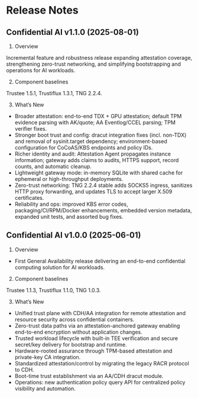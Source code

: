 # Release Notes

## Confidential AI v1.1.0 (2025-08-01)

1. Overview

Incremental feature and robustness release expanding attestation coverage, strengthening zero-trust networking, and simplifying bootstrapping and operations for AI workloads.

2. Component baselines

Trustee 1.5.1, Trustiflux 1.3.1, TNG 2.2.4.

3. What’s New

- Broader attestation: end-to-end TDX + GPU attestation; default TPM evidence parsing with AK/quote; AA Eventlog/CCEL parsing; TPM verifier fixes.
- Stronger boot trust and config: dracut integration fixes (incl. non-TDX) and removal of sysinit.target dependency; environment-based configuration for CoCoAS/KBS endpoints and policy IDs.
- Richer identity and audit: Attestation Agent propagates instance information; gateway adds claims to audits, HTTPS support, record counts, and automatic cleanup.
- Lightweight gateway mode: in-memory SQLite with shared cache for ephemeral or high-throughput deployments.
- Zero-trust networking: TNG 2.2.4 stable adds SOCKS5 ingress, sanitizes HTTP proxy forwarding, and updates TLS to accept larger X.509 certificates.
- Reliability and ops: improved KBS error codes, packaging/CI/RPM/Docker enhancements, embedded version metadata, expanded unit tests, and assorted bug fixes.


## Confidential AI v1.0.0 (2025-06-01)

1. Overview

- First General Availability release delivering an end-to-end confidential computing solution for AI workloads.

2. Component baselines

Trustee 1.1.3, Trustiflux 1.1.0, TNG 1.0.3.

3. What’s New

- Unified trust plane with CDH/AA integration for remote attestation and resource security across confidential containers.
- Zero-trust data paths via an attestation-anchored gateway enabling end-to-end encryption without application changes.
- Trusted workload lifecycle with built-in TEE verification and secure secret/key delivery for bootstrap and runtime.
- Hardware-rooted assurance through TPM-based attestation and private-key CA integration.
- Standardized attestation/control by migrating the legacy RACR protocol to CDH.
- Boot-time trust establishment via an AA/CDH dracut module.
- Operations: new authentication policy query API for centralized policy visibility and automation.